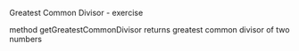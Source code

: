 Greatest Common Divisor - exercise

method getGreatestCommonDivisor returns greatest common divisor of two numbers
